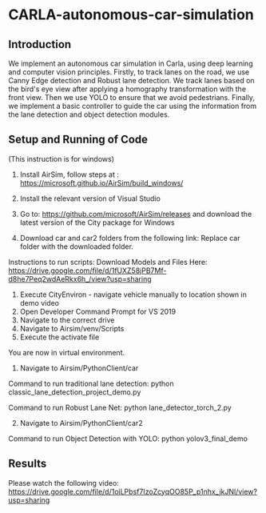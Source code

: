 # CARLA-autonomous-car-simulation

## Introduction

We implement an autonomous car simulation in Carla, using deep learning and computer vision principles. Firstly, to track lanes on the road, we use Canny Edge detection and Robust lane detection. We track lanes based on the bird's eye view after applying a homography transformation with the front view. Then we use YOLO to ensure that we avoid pedestrians. Finally, we implement a basic controller to guide the car using the information from the lane detection and object detection modules. 

## Setup and Running of Code
(This instruction is for windows)

1. Install AirSim, follow steps at : https://microsoft.github.io/AirSim/build_windows/

2. Install the relevant version of Visual Studio

3. Go to: https://github.com/microsoft/AirSim/releases and download the latest version of the City package for Windows

3. Download car and car2 folders from the following link: 
	Replace car folder with the downloaded folder.	

Instructions to run scripts: 
Download Models and Files Here: https://drive.google.com/file/d/1fUXZ58jPB7Mf-d8he7Peq2wdAeRkx6h_/view?usp=sharing

1. Execute CityEnviron - navigate vehicle manually to location shown in demo video
2. Open Developer Command Prompt for VS 2019
3. Navigate to the correct drive
4. Navigate to Airsim/venv/Scripts
5. Execute the activate file

You are now in virtual environment.

1. Navigate to Airsim/PythonClient/car

Command to run traditional lane detection:
python classic_lane_detection_project_demo.py


Command to run Robust Lane Net:
python lane_detector_torch_2.py

2. Navigate to Airsim/PythonClient/car2

Command to run Object Detection with YOLO:
python yolov3_final_demo

## Results
Please watch the following video:
https://drive.google.com/file/d/1oiLPbsf7IzoZcyqOO85P_p1nhx_jkJNl/view?usp=sharing
